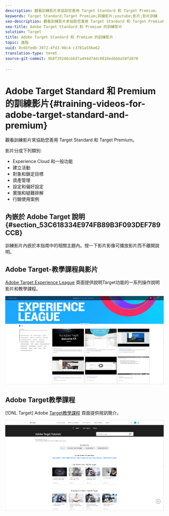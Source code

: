 ```yaml
---
description: 觀看訓練影片來協助您善用 Target Standard 和 Target Premium。
keywords: Target Standard;Target Premium;訓練影片;youtube;影片;影片訓練
seo-description: 觀看訓練影片來協助您善用 Target Standard 和 Target Premium。
seo-title: Adobe Target Standard 和 Premium 的訓練影片
solution: Target
title: Adobe Target Standard 和 Premium 的訓練影片
topic: 進階
uuid: 8c6bfedb-3972-4fd3-98c4-c3781a556e62
translation-type: tm+mt
source-git-commit: 9b8f39240cbbd7a494d74dc0016ed666a58fd870

---
```



# Adobe Target Standard 和 Premium 的訓練影片{#training-videos-for-adobe-target-standard-and-premium}

觀看訓練影片來協助您善用 Target Standard 和 Target Premium。

影片分成下列類別:

* Experience Cloud 和一般功能
* 建立活動
* 對象和鎖定目標
* 資產管理
* 設定和偏好設定
* 實施和疑難排解
* 行銷使用案例

## 內嵌於 Adobe Target 說明 {#section_53C618334E974FB89B3F093DEF789CCB}

訓練影片內嵌於本指南中的相關主題內。按一下影片影像可播放影片而不離開說明。

## Adobe Target-教學課程與影片

[Adobe Target Experience League](https://guided.adobe.com/#recommended/solutions/target) 頁面提供說明Target功能的一系列操作說明影片和教學課程。

![Experience League影片](/help/c-intro/assets/experience-league.png)

## Adobe Target教學課程

[!DNL Target] Adobe [Target教學課程](https://helpx.adobe.com/target/tutorials.html) 頁面提供視訊簡介。

![Adobe Target教學課程](/help/c-intro/assets/adobe-target-tutorials.png)